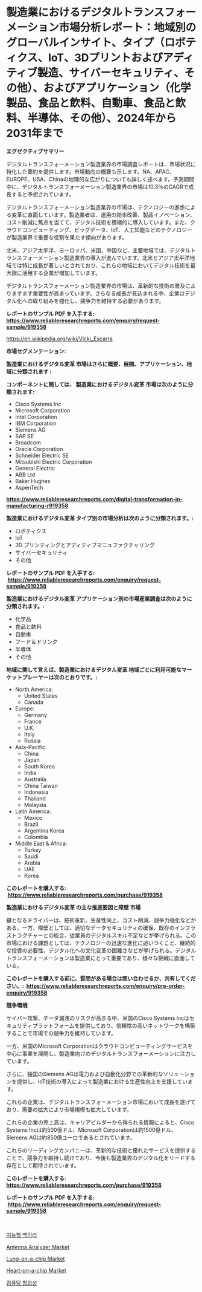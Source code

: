 <p><h1>製造業におけるデジタルトランスフォーメーション市場分析レポート：地域別のグローバルインサイト、タイプ（ロボティクス、IoT、3Dプリントおよびアディティブ製造、サイバーセキュリティ、その他）、およびアプリケーション（化学製品、食品と飲料、自動車、食品と飲料、半導体、その他）、2024年から2031年まで</h1></p><p><strong>エグゼクティブサマリー</strong></p>
<p><p>デジタルトランスフォーメーション製造業界の市場調査レポートは、市場状況に特化した要約を提供します。市場動向の概要も示します。NA、APAC、EUROPE、USA、Chinaの地理的な広がりについても詳しく述べます。予測期間中に、デジタルトランスフォーメーション製造業界の市場は10.3％のCAGRで成長すると予想されています。</p><p>デジタルトランスフォーメーション製造業界の市場は、テクノロジーの進歩による変革に直面しています。製造業者は、運用の効率改善、製品イノベーション、コスト削減に焦点を当てて、デジタル技術を積極的に導入しています。また、クラウドコンピューティング、ビッグデータ、IoT、人工知能などのテクノロジーが製造業界で重要な役割を果たす傾向があります。</p><p>北米、アジア太平洋、ヨーロッパ、米国、中国など、主要地域では、デジタルトランスフォーメーション製造業界の導入が進んでいます。北米とアジア太平洋地域では特に成長が著しいとされており、これらの地域においてデジタル技術を最大限に活用する企業が増加しています。</p><p>デジタルトランスフォーメーション製造業界の市場は、革新的な技術の普及によりますます重要性が高まっています。さらなる成長が見込まれる中、企業はデジタル化への取り組みを強化し、競争力を維持する必要があります。</p></p>
<p><strong>レポートのサンプル PDF を入手する: <a href="https://www.reliableresearchreports.com/enquiry/request-sample/919358">https://www.reliableresearchreports.com/enquiry/request-sample/919358</a></strong></p>
<p><a href="https://en.wikipedia.org/wiki/Vicki_Escarra">https://en.wikipedia.org/wiki/Vicki_Escarra</a></p>
<p><strong>市場セグメンテーション:</strong></p>
<p><strong> 製造業におけるデジタル変革 市場はさらに概要、展開、アプリケーション、地域に分類されます :</strong></p>
<p><strong>コンポーネントに関しては、 製造業におけるデジタル変革 市場は次のように分類されます: &nbsp;</strong></p>
<p><ul><li>Cisco Systems Inc</li><li>Microsoft Corporation</li><li>Intel Corporation</li><li>IBM Corporation</li><li>Siemens AG</li><li>SAP SE</li><li>Broadcom</li><li>Oracle Corporation</li><li>Schneider Electric SE</li><li>Mitsubishi Electric Corporation</li><li>General Electric</li><li>ABB Ltd</li><li>Baker Hughes</li><li>AspenTech</li></ul></p>
<p><strong><a href="https://www.reliableresearchreports.com/digital-transformation-in-manufacturing-r919358">https://www.reliableresearchreports.com/digital-transformation-in-manufacturing-r919358</a></strong></p>
<p><strong> 製造業におけるデジタル変革 タイプ別の市場分析は次のように分類されます。:</strong></p>
<p><ul><li>ロボティクス</li><li>IoT</li><li>3D プリンティングとアディティブマニュファクチャリング</li><li>サイバーセキュリティ</li><li>その他</li></ul></p>
<p><strong>レポートのサンプル PDF を入手する: &nbsp;<a href="https://www.reliableresearchreports.com/enquiry/request-sample/919358">https://www.reliableresearchreports.com/enquiry/request-sample/919358</a></strong></p>
<p><strong> 製造業におけるデジタル変革 アプリケーション別の市場産業調査は次のように分類されます。:</strong></p>
<p><ul><li>化学品</li><li>食品と飲料</li><li>自動車</li><li>フード＆ドリンク</li><li>半導体</li><li>その他</li></ul></p>
<p><strong>地域に関して言えば、製造業におけるデジタル変革 地域ごとに利用可能なマーケットプレーヤーは次のとおりです。:</strong></p>
<p><ul>
    <li>
        North America:
        <ul>
            <li>United States</li>
            <li>Canada</li>
        </ul>
    </li>
    <li>
        Europe:
        <ul>
            <li>Germany</li>
            <li>France</li>
            <li>U.K.</li>
            <li>Italy</li>
            <li>Russia</li>
        </ul>
    </li>
    <li>
        Asia-Pacific:
        <ul>
            <li>China</li>
            <li>Japan</li>
            <li>South Korea</li>
            <li>India</li>
            <li>Australia</li>
            <li>China Taiwan</li>
            <li>Indonesia</li>
            <li>Thailand</li>
            <li>Malaysia</li>
        </ul>
    </li>
    <li>
        Latin America:
        <ul>
            <li>Mexico</li>
            <li>Brazil</li>
            <li>Argentina Korea</li>
            <li>Colombia</li>
        </ul>
    </li>
    <li>
        Middle East & Africa:
        <ul>
            <li>Turkey</li>
            <li>Saudi</li>
            <li>Arabia</li>
            <li>UAE</li>
            <li>Korea</li>
        </ul>
    </li>
    </ul></p>
<p><strong>このレポートを購入する: &nbsp;<a href="https://www.reliableresearchreports.com/purchase/919358">https://www.reliableresearchreports.com/purchase/919358</a></strong></p>
<p><strong>製造業におけるデジタル変革 の主な推進要因と障壁 市場</strong></p>
<p><p>鍵となるドライバーは、技術革新、生産性向上、コスト削減、競争力強化などがある。一方、障壁としては、適切なデータセキュリティの確保、既存のインフラストラクチャーとの統合、従業員のデジタルスキル不足などが挙げられる。この市場における課題としては、テクノロジーの迅速な進化に追いつくこと、継続的な投資の必要性、デジタル化への文化変革の困難さなどが挙げられる。デジタルトランスフォーメーションは製造業にとって重要であり、様々な挑戦に直面している。</p></p>
<p><strong>このレポートを購入する前に、質問がある場合は問い合わせるか、共有してください。:&nbsp; <a href="https://www.reliableresearchreports.com/enquiry/pre-order-enquiry/919358">https://www.reliableresearchreports.com/enquiry/pre-order-enquiry/919358</a></strong></p>
<p><strong>競争環境</strong></p>
<p><p>サイバー攻撃、データ漏洩のリスクが高まる中、米国のCisco Systems Incはセキュリティプラットフォームを提供しており、信頼性の高いネットワークを構築することで市場での競争力を維持しています。 </p><p>一方、米国のMicrosoft Corporationはクラウドコンピューティングサービスを中心に事業を展開し、製造業向けのデジタルトランスフォーメーションに注力しています。 </p><p>さらに、独国のSiemens AGは電力および自動化分野での革新的なソリューションを提供し、IoT技術の導入によって製造業における生産性向上を支援しています。 </p><p>これらの企業は、デジタルトランスフォーメーション市場において成長を遂げており、需要の拡大により市場規模も拡大しています。 </p><p>これらの企業の売上高は、キャリアビルダーから得られる情報によると、Cisco Systems Incは約500億ドル、Microsoft Corporationは約1500億ドル、Siemens AGは約850億ユーロであるとされています。 </p><p>これらのリーディングカンパニーは、革新的な技術と優れたサービスを提供することで、競争力を維持し続けており、今後も製造業界のデジタル化をリードする存在として期待されています。</p></p>
<p><strong>このレポートを購入する: &nbsp; <a href="https://www.reliableresearchreports.com/purchase/919358">https://www.reliableresearchreports.com/purchase/919358</a></strong></p>
<p><strong>レポートのサンプル PDF を入手する: &nbsp;<a href="https://www.reliableresearchreports.com/enquiry/request-sample/919358">https://www.reliableresearchreports.com/enquiry/request-sample/919358</a></strong><strong></strong></p>
<p>&nbsp;</p>
<p><p><a href="https://github.com/shampaakter36/Market-Research-Report-List-1/blob/main/2329614185583.md">지능형 백미러</a></p><p><a href="https://www.linkedin.com/pulse/evaluating-global-antenna-analyzer-market-trends-growth-opportunities-psgke?trackingId=8sO6y94TWRnv3vpmy8EyXw%3D%3D">Antenna Analyzer Market</a></p><p><a href="https://github.com/joannesouthgate/Market-Research-Report-List-4/blob/main/lung-on-a-chip-market.md">Lung-on-a-chip Market</a></p><p><a href="https://github.com/wwwkeltoum/Market-Research-Report-List-4/blob/main/heart-on-a-chip-market.md">Heart-on-a-chip Market</a></p><p><a href="https://github.com/LuckeyCorbin/Market-Research-Report-List-1/blob/main/7794173185584.md">컴퓨팅 창의성</a></p></p>